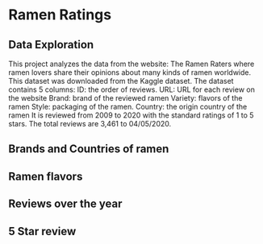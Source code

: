 # Ramen Ratings
## Data Exploration
This project analyzes the data from the website: The Ramen Raters where ramen lovers share their opinions about many kinds of ramen worldwide. This dataset was downloaded from the Kaggle dataset.
The dataset contains 5 columns:
ID: the order of reviews.
URL: URL for each review on the website
Brand: brand of the reviewed ramen
Variety: flavors of the ramen
Style: packaging of the ramen.
Country: the origin country of the ramen
It is reviewed from 2009 to 2020 with the standard ratings of 1 to 5 stars. The total reviews are 3,461 to 04/05/2020. 



## Brands and Countries of ramen
## Ramen flavors
## Reviews over the year
## 5 Star review

